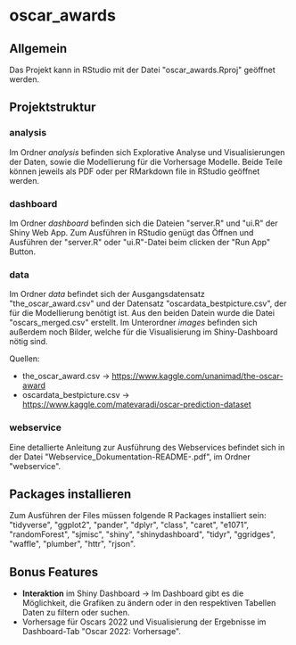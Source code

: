 # oscar_awards

## Allgemein

Das Projekt kann in RStudio mit der Datei "oscar_awards.Rproj" geöffnet werden.

## Projektstruktur

### analysis

Im Ordner *analysis* befinden sich Explorative Analyse und Visualisierungen der Daten, sowie die Modellierung für die Vorhersage Modelle. Beide Teile können jeweils als PDF oder per RMarkdown file in RStudio geöffnet werden. 

### dashboard

Im Ordner *dashboard* befinden sich die Dateien "server.R" und "ui.R" der Shiny Web App. Zum Ausführen in RStudio genügt das Öffnen und Ausführen der "server.R" oder "ui.R"-Datei beim clicken der "Run App" Button. 

### data

Im Ordner *data* befindet sich der Ausgangsdatensatz "the_oscar_award.csv" und der Datensatz "oscardata_bestpicture.csv", der für die Modellierung benötigt ist. Aus den beiden Datein wurde die Datei "oscars_merged.csv" erstellt. Im Unterordner *images* befinden sich außerdem noch Bilder, welche für die Visualisierung im Shiny-Dashboard nötig sind. 

Quellen: 
- the_oscar_award.csv -> https://www.kaggle.com/unanimad/the-oscar-award
- oscardata_bestpicture.csv -> https://www.kaggle.com/matevaradi/oscar-prediction-dataset

### webservice

Eine detallierte Anleitung zur Ausführung des Webservices befindet sich in der Datei "Webservice_Dokumentation-README-.pdf", im Ordner "webservice". 

## Packages installieren

Zum Ausführen der Files müssen folgende R Packages installiert sein: "tidyverse", "ggplot2", "pander", "dplyr", "class", "caret", "e1071", "randomForest", "sjmisc", "shiny", "shinydashboard", "tidyr", "ggridges", "waffle", "plumber", "httr", "rjson".

## Bonus Features

- **Interaktion** im Shiny Dashboard -> Im Dashboard gibt es die Möglichkeit, die Grafiken zu ändern oder in den respektiven Tabellen Daten zu filtern oder suchen.  
- Vorhersage für Oscars 2022 und Visualisierung der Ergebnisse im Dashboard-Tab "Oscar 2022: Vorhersage".
